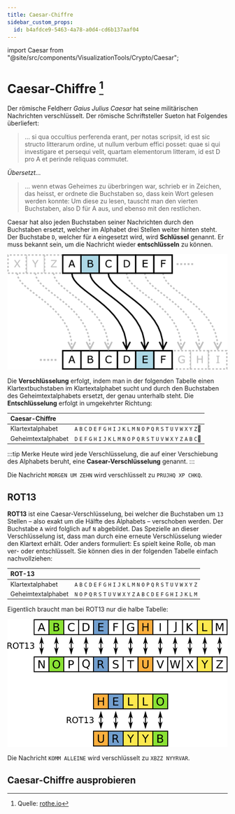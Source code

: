 ```yaml
---
title: Caesar-Chiffre
sidebar_custom_props:
  id: b4afdce9-5463-4a78-a0d4-cd6b137aaf04
---
```


import Caesar from "@site/src/components/VisualizationTools/Crypto/Caesar";


# Caesar-Chiffre [^1]

Der römische Feldherr _Gaius Julius Caesar_ hat seine militärischen Nachrichten verschlüsselt. Der römische Schriftsteller Sueton hat Folgendes überliefert:

> … si qua occultius perferenda erant, per notas scripsit, id est sic structo litterarum ordine, ut nullum verbum effici posset: quae si qui investigare et persequi velit, quartam elementorum litteram, id est D pro A et perinde reliquas commutet.

_Übersetzt..._

> … wenn etwas Geheimes zu überbringen war, schrieb er in Zeichen, das heisst, er ordnete die Buchstaben so, dass kein Wort gelesen werden konnte: Um diese zu lesen, tauscht man den vierten Buchstaben, also D für A aus, und ebenso mit den restlichen.

Caesar hat also jeden Buchstaben seiner Nachrichten durch den Buchstaben ersetzt, welcher im Alphabet drei Stellen weiter hinten steht. Der Buchstabe `D`, welcher für `A` eingesetzt wird, wird **Schlüssel** genannt. Er muss bekannt sein, um die Nachricht wieder **entschlüsseln** zu können.

![Schema der Caesar-Verschlüsselung](images/caesar.png)

Die **Verschlüsselung** erfolgt, indem man in der folgenden Tabelle einen Klartextbuchstaben im Klartextalphabet sucht und durch den Buchstaben des Geheimtextalphabets ersetzt, der genau unterhalb steht. Die **Entschlüsselung** erfolgt in umgekehrter Richtung:

| Caesar-Chiffre     |                                                                                                          |
| :----------------- | :------------------------------------------------------------------------------------------------------- |
| Klartextalphabet   | `A` `B` `C` `D` `E` `F` `G` `H` `I` `J` `K` `L` `M` `N` `O` `P` `Q` `R` `S` `T` `U` `V` `W` `X` `Y` `Z` |
| Geheimtextalphabet | `D` `E` `F` `G` `H` `I` `J` `K` `L` `M` `N` `O` `P` `Q` `R` `S` `T` `U` `V` `W` `X` `Y` `Z` `A` `B` `C` |

:::tip Merke
Heute wird jede Verschlüsselung, die auf einer Verschiebung des Alphabets beruht, eine **Casear-Verschlüsselung** genannt.
:::

Die Nachricht `MORGEN UM ZEHN` wird verschlüsselt zu `PRUJHQ XP CHKQ`.

## ROT13

**ROT13** ist eine Caesar-Verschlüsselung, bei welcher die Buchstaben um `13` Stellen – also exakt um die Hälfte des Alphabets – verschoben werden. Der Buchstabe `A` wird folglich auf `N` abgebildet. Das Spezielle an dieser Verschlüsselung ist, dass man durch eine erneute Verschlüsselung wieder den Klartext erhält. Oder anders formuliert: Es spielt keine Rolle, ob man ver- oder entschlüsselt. Sie können dies in der folgenden Tabelle einfach nachvollziehen:

| ROT-13             |                                                                                                         |
| :----------------- | :------------------------------------------------------------------------------------------------------ |
| Klartextalphabet   | `A` `B` `C` `D` `E` `F` `G` `H` `I` `J` `K` `L` `M` `N` `O` `P` `Q` `R` `S` `T` `U` `V` `W` `X` `Y` `Z` |
| Geheimtextalphabet | `N` `O` `P` `Q` `R` `S` `T` `U` `V` `W` `X` `Y` `Z` `A` `B` `C` `D` `E` `F` `G` `H` `I` `J` `K` `L` `M` |

Eigentlich braucht man bei ROT13 nur die halbe Tabelle:

![ROT13](images/rot13.svg)

Die Nachricht `KOMM ALLEINE` wird verschlüsselt zu `XBZZ NYYRVAR`.

## Caesar-Chiffre ausprobieren

<Caesar />

[^1]: Quelle: [rothe.io](https://rothe.io/?b=crypto&p=544692)
